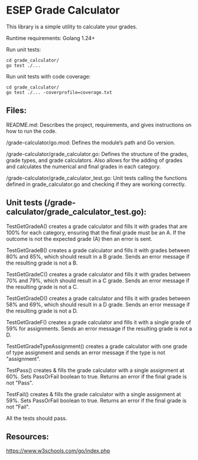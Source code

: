 # ESEP Grade Calculator

This library is a simple utility to calculate your grades.

Runtime requirements:
Golang 1.24+

Run unit tests:
```
cd grade_calculator/
go test ./...
```

Run unit tests with code coverage:
```
cd grade_calculator/
go test ./... -coverprofile=coverage.txt
```

## Files:

README.md: Describes the project, requirements, and gives instructions on how to run the code.

/grade-calculator/go.mod: Defines the module’s path and Go version.

/grade-calculator/grade_calculator.go: Defines the structure of the grades, grade types, and grade calculators. Also allows for the adding of grades and calculates the numerical and final grades in each category.

/grade-calculator/grade_calculator_test.go: Unit tests calling the functions defined in grade_calculator.go and checking if they are working correctly.


## Unit tests (/grade-calculator/grade_calculator_test.go):

TestGetGradeA() creates a grade calculator and fills it with grades that are 100% for each category, ensuring that the final grade must be an A. If the outcome is not the expected grade (A) then an error is sent.

TestGetGradeB() creates a grade calculator and fills it with grades between 80% and 85%, which should result in a B grade. Sends an error message if the resulting grade is not a B.

TestGetGradeC() creates a grade calculator and fills it with grades between 70% and 79%, which should result in a C grade. Sends an error message if the resulting grade is not a C.

TestGetGradeD() creates a grade calculator and fills it with grades between 58% and 69%, which should result in a D grade. Sends an error message if the resulting grade is not a D.

TestGetGradeF() creates a grade calculator and fills it with a single grade of 59% for assignments. Sends an error message if the resulting grade is not a D.

TestGetGradeTypeAssignment() creates a grade calculator with one grade of type assignment and sends an error message if the type is not "assignment".

TestPass() creates & fills the grade calculator with a single assignment at 60%. Sets PassOrFail boolean to true. Returns an error if the final grade is not "Pass".

TestFail() creates & fills the grade calculator with a single assignment at 59%. Sets PassOrFail boolean to true. Returns an error if the final grade is not "Fail".

All the tests should pass.

## Resources:

https://www.w3schools.com/go/index.php
